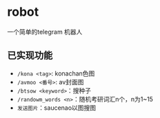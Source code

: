 # robot
一个简单的telegram 机器人
## 已实现功能
- `/kona <tag>`: konachan色图
- `/avmoo <番号>`: av封面图
- `/btsow <keyword>`：搜种子
- `/randowm_words <n>`：随机考研词汇n个，n为1~15
- `发送图片`：saucenao以图搜图
